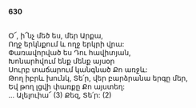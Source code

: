 **630**

\
Օ՜, ի՜նչ մեծ ես, մեր Արքա,\
Ողջ երկնքում և ողջ երկրի վրա:\
Փառավորված ես Դու հավիտյան,\
Խոնարհվում ենք մենք այսօր\
Սուրբ տաճարում կանգնած Քո առջև:\
Թող իբրև խունկ, Տե՛ր, վեր բարձրանա երգը մեր,\
Եվ թող լցվի փառքը Քո այստեղ:\
 ... Ալելուիա՜ (3) Քեզ, Տե՛ր: (2)
